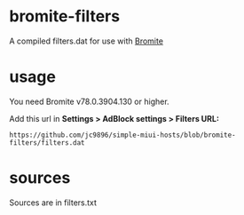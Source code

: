 # bromite-filters
A compiled filters.dat for use with [Bromite](https://www.bromite.org/)

# usage
You need Bromite v78.0.3904.130 or higher.

Add this url in **Settings > AdBlock settings > Filters URL:**

```https://github.com/jc9896/simple-miui-hosts/blob/bromite-filters/filters.dat```

# sources
Sources are in filters.txt
